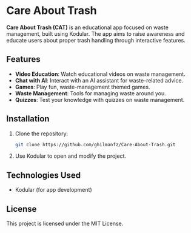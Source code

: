 # Care About Trash

**Care About Trash (CAT)** is an educational app focused on waste management, built using Kodular. The app aims to raise awareness and educate users about proper trash handling through interactive features.

## Features

- **Video Education**: Watch educational videos on waste management.
- **Chat with AI**: Interact with an AI assistant for waste-related advice.
- **Games**: Play fun, waste-management themed games.
- **Waste Management**: Tools for managing waste around you.
- **Quizzes**: Test your knowledge with quizzes on waste management.

## Installation

1. Clone the repository:
    ```bash
    git clone https://github.com/ghilmanfz/Care-About-Trash.git
    ```
2. Use Kodular to open and modify the project.

## Technologies Used

- Kodular (for app development)
  
## License

This project is licensed under the MIT License.
